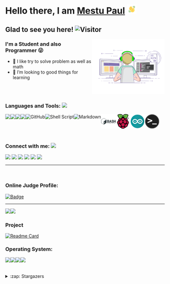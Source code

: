 # Hello there, I am [Mestu Paul](https://github.com/Mestu-Paul) <img src="assets/wave.gif" width="30px">

## Glad to see you here!  ![Visitor](https://estruyf-github.azurewebsites.net/api/VisitorHit?user=Mestu-Paul&repo=Mestu-Paul&countColorcountColor&countColor=%237B1E7A)


<img align='right' src="assets/coding-freak.gif" width="230">

### I'm a Student and also Programmer  :stuck_out_tongue_winking_eye:


- 🌱 I like try to solve problem as well as math
- 👯 I’m looking to good things for learning

<br>
<br>

### Languages and Tools: <img src="https://media.giphy.com/media/WUlplcMpOCEmTGBtBW/giphy.gif" width="50">

<img align="left" src="https://img.shields.io/badge/C-00599C?style=for-the-badge&logo=c&logoColor=white" />
<img  align="left" src="https://img.shields.io/badge/C%2B%2B-00599C?style=for-the-badge&logo=c%2B%2B&logoColor=white" />
<img align="left" src="https://img.shields.io/badge/Python-3776AB?style=for-the-badge&logo=python&logoColor=white" />
<img align="left" src="https://img.shields.io/badge/Git-F05032?style=for-the-badge&logo=git&logoColor=white" />

<img align="left" alt="GitHub" src="https://img.shields.io/badge/github%20-%23121011.svg?&style=for-the-badge&logo=github&logoColor=white"/>
<img align="left" alt="Shell Script" src="https://img.shields.io/badge/shell_script%20-%23121011.svg?&style=for-the-badge&logo=gnu-bash&logoColor=white"/>
<img align="left" alt="Markdown" src="https://img.shields.io/badge/markdown-%23000000.svg?&style=for-the-badge&logo=markdown&logoColor=white"/>
<img  align="left" alt="Bash" width="46px" src="https://raw.githubusercontent.com/github/explore/80688e429a7d4ef2fca1e82350fe8e3517d3494d/topics/bash/bash.png" />
<img align="left" alt="Raspbery Pi" width="46px" src="https://raw.githubusercontent.com/github/explore/80688e429a7d4ef2fca1e82350fe8e3517d3494d/topics/raspberry-pi/raspberry-pi.png" />
<img align="left" alt="Arduino" width="46px" src="https://raw.githubusercontent.com/github/explore/80688e429a7d4ef2fca1e82350fe8e3517d3494d/topics/arduino/arduino.png" />
<img align="left" alt="Terminal" width="46px" src="https://raw.githubusercontent.com/github/explore/80688e429a7d4ef2fca1e82350fe8e3517d3494d/topics/terminal/terminal.png" />

<br>
<br>
<br>
<br>

### Connect with me: <img src="https://media.giphy.com/media/LnQjpWaON8nhr21vNW/giphy.gif" width="50"> 

[<img src="https://img.icons8.com/color/48/000000/facebook-circled--v3.png"/>](https://www.facebook.com/mestu.paul.812/)
[<img src="https://img.icons8.com/doodle/48/000000/quora--v1.png"/>](https://www.quora.com/profile/Mestu-Paul)
[<img src="https://img.icons8.com/color/48/000000/instagram-new--v2.png"/>](https://www.instagram.com/mestu_paul9/)
[<img src="https://img.icons8.com/color/48/000000/linkedin-circled--v3.png"/>](https://www.linkedin.com/in/mestu-paul-17076a195/)
[<img src="https://img.icons8.com/fluent/48/000000/gmail--v2.png"/>](mailto:paulmestu@gmail.com)
[<img src="https://img.icons8.com/color/48/000000/github--v1.png"/>](https://github.com/Mestu-Paul)

---

<br>

### Online Judge Profile:

[![Badge](https://cp-logo.vercel.app/codeforces/Mestu?logo=true)](https://codeforces.com/profile/Mestu) 

---

<a href="https://Mestu-Paul.github.io/"><img height="137px" src="https://github-readme-stats.vercel.app/api?username=Mestu-Paul&hide_title=true&hide_border=true&show_icons=true&include_all_commits=true&count_private=true&line_height=21&text_color=000&icon_color=000&bg_color=0,ea6161,ffc64d,fffc4d,52fa5a&theme=graywhite" /><img height="137px" src="https://github-readme-stats.vercel.app/api/top-langs/?username=Mestu-Paul&hide_title=true&hide_border=true&layout=compact&langs_count=10&text_color=000&icon_color=fff&bg_color=0,52fa5a,4dfcff,c64dff&theme=graywhite" /></a>

### Project

[![Readme Card](https://github-readme-stats.vercel.app/api/pin/?username=Mestu-Paul&repo=Robot-Blueberry&text_color=000&icon_color=000&bg_color=0,ea6161,ffc64d,fffc4d,52fa5a&theme=solarized-light)](https://github.com/Mestu-Paul/Robot-Blueberry)

### Operating System:
 <img align="left" src="https://img.shields.io/badge/Android-3DDC84?style=for-the-badge&logo=android&logoColor=white" />
 <img align="left" src="https://img.shields.io/badge/Windows-0078D6?style=for-the-badge&logo=windows&logoColor=white" />
 <img align="left" src="https://img.shields.io/badge/Ubuntu-E95420?style=for-the-badge&logo=ubuntu&logoColor=white" />
 <img align="left" src="https://img.shields.io/badge/Kali_Linux-557C94?style=for-the-badge&logo=kali-linux&logoColor=white" />


<br>
<br>
<br>

<details>
 <summary> :zap: Stargazers </summary>
 
  [![Stargazers repo roster for @Mestu-Paul/Mestu-Paul](https://reporoster.com/stars/Mestu-Paul/Mestu-Paul)](https://github.com/Mestu-Paul/Mestu-Paul/stargazers)

</details>



